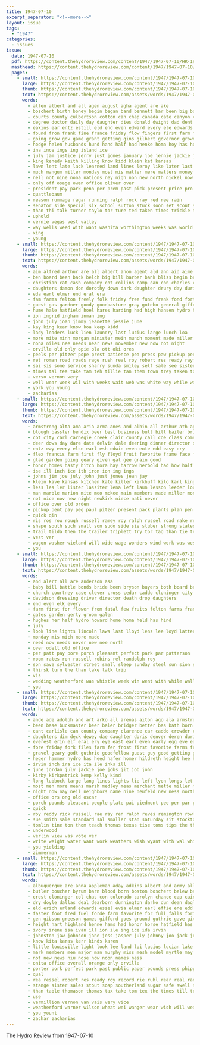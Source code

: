 ```yaml
---
title: 1947-07-10
excerpt_separator: "<!--more-->"
layout: issue
tags:
  - "1947"
categories:
  - issues
issue:
  date: 1947-07-10
  pdf: https://content.thehydroreview.com/content/1947/1947-07-10/HR-1947-07-10.pdf
  masthead: https://content.thehydroreview.com/content/1947/1947-07-10/masthead/HR-1947-07-10.jpg
  pages:
    - small: https://content.thehydroreview.com/content/1947/1947-07-10/small/HR-1947-07-10-01.jpg
      large: https://content.thehydroreview.com/content/1947/1947-07-10/large/HR-1947-07-10-01.jpg
      thumb: https://content.thehydroreview.com/content/1947/1947-07-10/thumbnails/HR-1947-07-10-01.jpg
      text: https://content.thehydroreview.com/assets/words/1947/1947-07-10/HR-1947-07-10-01.txt
      words:
        - allen albert and all agen august agha agent are ake
        - boschert birth boney begin began band bennett bar been big boys byrd back bare bailess ben boy bro brother but bill barn bert barney binger bound boll brought belt board bandy
        - courts county culbertson cotton can chap canada cate canyon cation care court chamber con count caddo city cording clyde car charles cantrell close chief clase call chester crew company
        - degree doctor daily day daughter dies donald dwight dad dent death dun dave doing due during
        - eakins ear entz estill eld end even edward every ele edwards earl eastern
        - found fron frank fine france friday flow fingers first farm for from fath fair free frost friends flood farmer foote front foot farra fewer frida
        - going grow gov game grant getting gins gilbert governor grown glass grain griffin golden guest gin greer
        - hodge helen husbands hund hand half had henke homa hoy has holder her home hugh hamlet held high harvest hands herbert har hydro house henkes harper henry hubbard
        - ina ince ings ing island ice
        - july jam justice jerry just jones january joe jennie jackie johnson jim
        - king kenedy keith killing know kidd klein ket kansas
        - lawn lent late lack learned land lines leroy like later last left list little law long lewis lyn labor lorene look lookeba lavita lynch learn
        - much mangum miller monday most mis matter mere matters money marvel men murphy march made middle morning may moment mai mae mond mingle
        - nell not nine nona nations ney nigh non new north nickel now nephew night
        - only off osage owen office oliver over
        - president pay park penn per prem past pick present price pro purse piece part peoples parent peck pool pow place point
        - quattlebaum
        - reason rummage ragar running ralph rock ray red ree rain
        - senator side special six school sutton stuck soon set scout sunday short still sand sister such steady she seat stratford struck saw season son second summer study sons soy said states schools state salem slight sweeney sale sweat stand street session spies
        - than thi talk turner taylo tor ture ted taken times trickle thomas toe them team tee tomlinson train taylor trip town the take talkington texas tau
        - uphold
        - vernie vegas vest valley
        - way wells weed with want washita worthington weeks was world went wary wheat wagon werning will war west week wayland wilson
        - xing
        - young
    - small: https://content.thehydroreview.com/content/1947/1947-07-10/small/HR-1947-07-10-02.jpg
      large: https://content.thehydroreview.com/content/1947/1947-07-10/large/HR-1947-07-10-02.jpg
      thumb: https://content.thehydroreview.com/content/1947/1947-07-10/thumbnails/HR-1947-07-10-02.jpg
      text: https://content.thehydroreview.com/assets/words/1947/1947-07-10/HR-1947-07-10-02.txt
      words:
        - aim alfred arthur are all albert anon agent ald ann aid aime altus ang and
        - ben board been back belch big bill barber bank bliss begin brother brean belcher ber bring bein bailey business bridge brief baptist burnette barker below barbara bay
        - christian cat cash company cot collins camp can con charles caddo city church county clinton chester custer care cashier clovis claudia cor call cost champlin
        - daughters damon don dorothy down dark daughter drury day during director dawn denny deany die
        - eda earl elmer end eral era
        - fam farms felton freely folk friday free fund frank fond fort forth friendly first flowers for fuel from
        - guest gas gardner goody goodpasture gray gotebo general gifford grain gave grand
        - hume hale hatfield hoel hares harding had high hansen hydro harvest heaven hot home hubbard heading hen herndon harry helena hold her
        - ion ingrid ingham inman ing
        - john july joan jimmy jeanette jessie june
        - kay king kear know koa keep kidd
        - lady leaders luck lien laundry last lucius large lunch loa
        - more mite minh morgan minister mein munch moment made miller must mason mer mar mable mess means montgomery matthews monday manuel may members
        - nona niles nee needs near news november new now not night
        - orville old only opie ola ott oki ores
        - peels per pitzer pope prest patience pea press paw pickup peet plan
        - ret roman road roads rage rush real roy robert res ready raymond rew
        - sai sis sone service sharry sunda smiley self sale see sister say sok sandy soda saturday swiggart states sunday safe still small sal south stands state san son station summer
        - times tal tea take tam teh tillie tan them town trey taken ton ties tia tess the trip trucks too thomas till turn
        - verso vernon very
        - well wear week wil with weeks wait web was white way while wah weatherford willard wayne wilson woodward west will wheat
        - york you young
        - zacharias
    - small: https://content.thehydroreview.com/content/1947/1947-07-10/small/HR-1947-07-10-03.jpg
      large: https://content.thehydroreview.com/content/1947/1947-07-10/large/HR-1947-07-10-03.jpg
      thumb: https://content.thehydroreview.com/content/1947/1947-07-10/thumbnails/HR-1947-07-10-03.jpg
      text: https://content.thehydroreview.com/assets/words/1947/1947-07-10/HR-1947-07-10-03.txt
      words:
        - armstrong alta ama aria arma anes and albin all arthur ath age are
        - blough bassler bendix beer best business bull bill bailer bring baum bell berta bennett been bendis belew burner bank buckmaster brought bas buyers
        - cot city carl carnegie creek clair county call coe class come camp clang cordell cart clerk caddo cada church cook charles cowden
        - deer dows day dare date delvin dale deering dinner director diner daughter dise deere doyle don
        - entz ewy every else earl esh edwin even ente edd easy ery
        - flex francis farm first fly floyd fruit favorite frame face fone fun free forget friday fresh from farrel frank for
        - glad garden going geary given gal gee grain good
        - honor homes hasty hitch hora hay harrow herbold had how half hydro hauk home herschel has house hold hammer harry hon hed henry heck hange hays her homer hinton hour harvest
        - ise ill inch ice ith iron ion ing ings
        - johns jim joe july john just jones jean jay
        - klein kave kansas kitchen kate killer kirkhuff kilo karl kings kind kenedy kil
        - less les ler lister lassiter lena left laun lesson leeder louie list large little lis lloyd loy
        - man marble marion mite meo mckee main members made miller mon mill mea martha miner marsh morris more miss moto many money mention mound milk motley mines mile
        - not nice nov new night newkirk niece nati never
        - office over old orden
        - pickup pent pay peg paul pitzer present pack plants plan pen plenty phon per
        - quick qin
        - ris ros row rough russell ramey roy ralph russel road rake regular rolls
        - shape south such small son sudo side sie stuber strong states safe sard saturday standard shall service sale sink sari scott super send see sister southard size speak shirley sis soros style sunday sell strainer say stove steel
        - trail tilda then the trailer triplett try tor tag than tie teas thomas toma them
        - vest ver
        - wagon washer wieland will wide wage wonders wind work was west wire white wien wanser wood ward week wilbur with wife whiteface wilfred way ware want why win washington wayne weatherford
        - you
    - small: https://content.thehydroreview.com/content/1947/1947-07-10/small/HR-1947-07-10-04.jpg
      large: https://content.thehydroreview.com/content/1947/1947-07-10/large/HR-1947-07-10-04.jpg
      thumb: https://content.thehydroreview.com/content/1947/1947-07-10/thumbnails/HR-1947-07-10-04.jpg
      text: https://content.thehydroreview.com/assets/words/1947/1947-07-10/HR-1947-07-10-04.txt
      words:
        - and alert all are anderson asa
        - baby bill battle bonds bride been bryson buyers both board betty ben blaine
        - church courtney case clever cross cedar caddo cloninger city cash can cole cost canning county custer
        - davidson dressing driver director death drop daughters
        - end even elk every
        - farm first for flower from fatal few fruits felton farms frank
        - gates garden gerty groom galen
        - hughes her half hydro howard home homa held has hind
        - july
        - look line lights lincoln laws last lloyd lens lee loyd latter light
        - monday mis mich more made
        - need now needs never new nee north
        - over odell old office
        - per patt pay pore porch pleasant perfect park par patterson
        - room rates ron russell robins rel randolph roy
        - son save sylvester street small sleep sunday steel sun sion strong square speed summer service step shoop side start sides sease six see short sale
        - thirsk turn the than take talk trip
        - vis
        - wedding weatherford was whistle week win went with while walls walks winter way work worker wait ways whittemore will
        - you
    - small: https://content.thehydroreview.com/content/1947/1947-07-10/small/HR-1947-07-10-05.jpg
      large: https://content.thehydroreview.com/content/1947/1947-07-10/large/HR-1947-07-10-05.jpg
      thumb: https://content.thehydroreview.com/content/1947/1947-07-10/thumbnails/HR-1947-07-10-05.jpg
      text: https://content.thehydroreview.com/assets/words/1947/1947-07-10/HR-1947-07-10-05.txt
      words:
        - ande ade adolph and art arko all arenas aiton ago ala armstrong age antioch app agen auxier are ana acres
        - been base buckmaster beer baler bridger better bas bath born bessemer buy belts box brother benny bernice bone begin back bottom brewers bis belt brush bob bill barker business bee billy brothers
        - cant carlisle can county company clarence car caddo crowder colo cake compton cousins corn catherine city colorado cash card custer clyde comb cody claxton come carbon crest chy clara carl
        - daughters dim deck dewey dae daughter doris denver deren during danae days ding dean day death
        - everest erin elf eral ery eye east earl even early egg eve edd end
        - fore friday fork files farm fer frost first favorite farms friends face figures fran from friend falfa fields fed finley for farmer floor fan fam
        - gravel geary godt guthrie goodfellow guest guy good getting ground gilmore grain george gardiner gue gal gregg gate gates
        - heger hammer hydro has heed hafer homer hildreth height hee hope henke hatfield high howard horace hoops heres hundred harvey ham hor home hamons half her harris harry
        - irvin inch ira ice ita ile inks ill
        - june jordan july jackie joe jobs jit job john
        - kirby kirkpatrick kemp kelly kind
        - long lubbock large lang lines lights lie left lyon longs let last
        - most men more means marsh medley meas merchant mette miller milla mees male main miner made mas miss marks money miles million
        - night now nay neil neighbors name nine neufeld new ness northern near ning norman
        - office ors ong old oscar
        - porch pounds pleasant people plate pai piedmont pee per par perl pulley pure pat pound pick pleasure pack peach phipps peterson part present past
        - quick
        - roy reddy rick russell rae ray ren ralph reves remington rowland red reynolds road rye robberson roads reason rata rita record rates
        - sue smith sale standard sal smaller stan saturday sit stockton sunday service sid seed ser stafford ship she street style schmidt selling sonia shoats sane sich siow sek states shelling seat sister sand sanders see south station stock said son seis shed store shoop sayre silver soine show state
        - tomlin tine ton thom teach thomas texas tise toms tips the than timpe tax town tindel thing tell them tex towns till take toro toy travis tye tol
        - underwood
        - verlin view vas vote ver
        - write weight water want work weathers wish wyant with wal while weatherford wise willingham wilson wheat wells willan wilda wien week web wale was word will
        - you yielding
        - zimmerman
    - small: https://content.thehydroreview.com/content/1947/1947-07-10/small/HR-1947-07-10-06.jpg
      large: https://content.thehydroreview.com/content/1947/1947-07-10/large/HR-1947-07-10-06.jpg
      thumb: https://content.thehydroreview.com/content/1947/1947-07-10/thumbnails/HR-1947-07-10-06.jpg
      text: https://content.thehydroreview.com/assets/words/1947/1947-07-10/HR-1947-07-10-06.txt
      words:
        - albuquerque are anna appleman aday adkins albert and army allie arizona aid ana all
        - butler boucher byrum barn blood born boston boschert belew bag beg barber bray buy beans belcher best blanchard baby back bobby brother bickell bennett bees but belden barker ball been bartgis bonds bal ben bar burr bee brake bob bacon black better
        - crest cloninger col chas con colorado carolyn chance cap caine cake company cali carbon cushion carry camps came case carruth cecil car city cat county conor cape can cream cham curtis
        - dry doyle dallas deal dearborn dunnington darko dun dean dagle denver daughter day death demo ding driver dunn dunning dog dan does dinner die during dew don dunithan
        - eld erich erland edwards essel evia elmer earl effie ene edd eddie estill eral est evans
        - faster foot fred fuel forde farm favorite for full falls former fon fried fell frid few fry from ford floor forward friday first fellow
        - gen gibson greeson games gifford goes ground guthrie gave given georgia goodpasture gates gray gregg
        - height hart highland henne hams had honor horse hatfield has husband hie hal hinton her head house harvest held harts high hub heine hodges horn hydro hansen henry home helen hope hamilton hed heart heineman
        - ivory irene isa ivan ill ion ile ing ice ida irvin
        - johnston jaw johnson jane jess jasper july johnny joo jack joel john
        - know kita karas kerr kinds karen
        - little louisville light look lee land loi lucius lucian lake love leve left lassiter lights las lathe lett loe
        - mark members men major man murphy miss mesh model myrtle may mary mattie mire market marilyn mason monday might manifold million mag means matter margaret much most mon
        - not new news niu nose now noon names ness
        - onita office overall orange only orville
        - porter pork perfect park past public paper pounds press phipps port pick people pies peggy pound pro pany pitzer part plant present pierce phoenix per pee pure pack pump peper president peaches prayer pedro
        - qual
        - rea ressel robert res ready roy record rie ruhl rear real rank rand regular rinne raymond riding rosa rogers rowan run red rubel ros ross
        - stange sister sales stout soap southerland sugar safe swell size sick sia san soon selling speed special son she small summer stress south sun sale sis step shawnee shafter sunda standard silver sunday spark side stand seen see schroder seat
        - than table thomason thomas tax take tom tex the times till texas tender too toler tee tea throne town try ton tony tale
        - use
        - vermillion vernon van vais very vice
        - weatherford warner wilson wheat wei wanger wear wish will weather wisel work william welding weeks white was water weathers wells wie west while weight with wil why went week write wheel wing wale warm word want
        - you yount
        - zachar zacharias
---
```


The Hydro Review from 1947-07-10

<!--more-->

